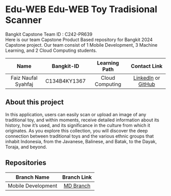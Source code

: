 # Edu-WEB Edu-WEB Toy Tradisional Scanner

Bangkit Capstone Team ID : C242-PR639	 <br>
Here is our team Capstone Product Based repository for Bangkit 2024 Capstone project. Our team consist of 1 Mobile Development, 3 Machine Learning, and 2 Cloud Computing students.


|              Name              | Bangkit-ID |   Learning Path    |                                                       Contact Link                                                       |
| :----------------------------: | :--------: | :----------------: | :----------------------------------------------------------------------------------------------------------------------: |
| Faiz Naufal Syahfaj | C134B4KY1367	 |  Cloud Computing |            [LinkedIn](https://www.linkedin.com/in/faiz-naufal-s-504910273/) or [GitHub](https://github.com/Faizz13)             |

## About this project

In this application, users can easily scan or upload an image of any traditional toy, and within moments, receive detailed information about its history, how it’s used, and its significance in the culture from which it originates. As you explore this collection, you will discover the deep connection between traditional toys and the various ethnic groups that inhabit Indonesia, from the Javanese, Balinese, and Batak, to the Dayak, Toraja, and beyond.

## Repositories

|    Branch Name     |                                      Branch Link                                         |
| :----------------: | :--------------------------------------------------------------------------------------: |
| Mobile Development | [MD Branch](https://github.com/Faizz13/Edu-WEB/tree/Cloud_Computing) |
